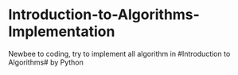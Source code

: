 # Introduction-to-Algorithms-Implementation
Newbee to coding, try to implement all algorithm in #Introduction to Algorithms# by Python
